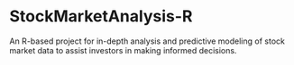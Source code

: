 # StockMarketAnalysis-R
An R-based project for in-depth analysis and predictive modeling of stock market data to assist investors in making informed decisions.
